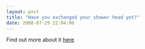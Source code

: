 ```yaml
---
layout: post
title: "Have you exchanged your shower head yet?"
date: 2008-07-29 22:04:00
---
```


Find out more about it [here][1]

 [1]: http://www.consumer.vic.gov.au/CA256F2B00224F55/page/Spotlight+on%2e%2e%2e-Green+Consumers-June+2008+-+Free+Water+Saving+Shower+Head+Trade-in?OpenDocument&1=50-Spotlight+on%2e%2e%2e%7E&2=27-Green+Consumers%7E&3=30-June+2008+-+Free+Water+Saving+Shower+Head+Trade-in%7E